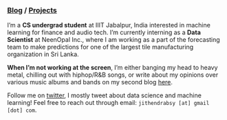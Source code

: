 ### **[Blog](https://jithendrabsy.github.io/fastblog)** / **[Projects](https://blaksab.github.io/projects)**

I’m a **CS undergrad student** at IIIT Jabalpur, India interested in machine learning for finance and audio tech. I’m currently interning as a **Data Scientist** at NeenOpal Inc., where I am working as a part of the forecasting team to make predictions for one of the largest tile manufacturing organization in Sri Lanka. 

**When I’m not working at the screen**, I’m either banging my head to heavy metal, chilling out with hiphop/R&B songs, or write about my opinions over various music albums and bands on my second blog [here](https://jithendrabsy.github.io/thoughts/).

Follow me on [twitter](https://twitter.com/jithendrabsy), I mostly tweet about data science and machine learning! Feel free to reach out through email: `jithendrabsy [at] gmail [dot] com`.
